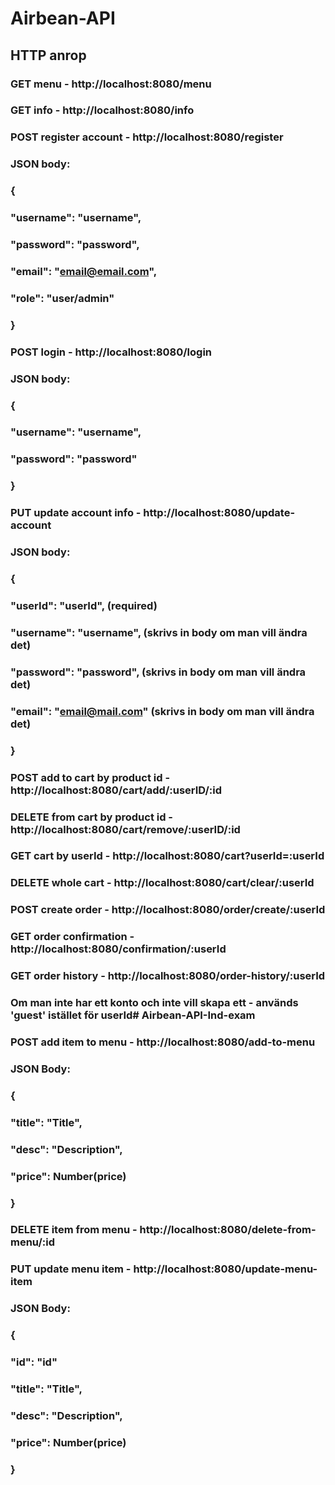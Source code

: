 # Airbean-API

## HTTP anrop

### GET menu - http://localhost:8080/menu

### GET info - http://localhost:8080/info

### POST register account - http://localhost:8080/register
### JSON body:
### {
###	"username": "username",
###	"password": "password",
###	"email": "email@email.com",
### "role": "user/admin"
### }

### POST login - http://localhost:8080/login
### JSON body:
### {
###	"username": "username",
###	"password": "password"
### }

### PUT update account info - http://localhost:8080/update-account
### JSON body:
### {
### "userId": "userId", (required)
###	"username": "username", (skrivs in body om man vill ändra det)
###	"password": "password", (skrivs in body om man vill ändra det)
###	"email": "email@mail.com" (skrivs in body om man vill ändra det)
### }

### POST add to cart by product id - http://localhost:8080/cart/add/:userID/:id

### DELETE from cart by product id - http://localhost:8080/cart/remove/:userID/:id

### GET cart by userId - http://localhost:8080/cart?userId=:userId

### DELETE whole cart - http://localhost:8080/cart/clear/:userId

### POST create order - http://localhost:8080/order/create/:userId

### GET order confirmation - http://localhost:8080/confirmation/:userId

### GET order history - http://localhost:8080/order-history/:userId

### Om man inte har ett konto och inte vill skapa ett - används 'guest' istället för userId# Airbean-API-Ind-exam

### POST add item to menu - http://localhost:8080/add-to-menu
### JSON Body:
### {
### "title": "Title",
### "desc": "Description",
### "price": Number(price)
### }

### DELETE item from menu - http://localhost:8080/delete-from-menu/:id

### PUT update menu item - http://localhost:8080/update-menu-item
### JSON Body:
### {
### "id": "id"
### "title": "Title",
### "desc": "Description",
### "price": Number(price)
### }

